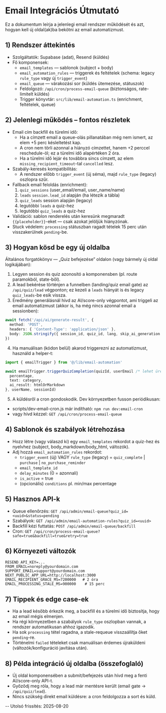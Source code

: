 # Email Integrációs Útmutató

Ez a dokumentum leírja a jelenlegi email rendszer működését és azt, hogyan kell új oldal(ak)ba bekötni az email automatizmust.

## 1) Rendszer áttekintés

- Szolgáltatók: Supabase (adat), Resend (küldés)
- Fő komponensek:
  - `email_templates` — sablonok (subject + body)
  - `email_automation_rules` — triggerek és feltételek (schema: legacy `rule_type` vagy új `trigger_event`)
  - `email_queue` — várakozási sor (küldés ütemezése, státuszok)
  - Feldolgozó: `/api/cron/process-email-queue` (biztonságos, rate-limitelt küldés)
  - Trigger könyvtár: `src/lib/email-automation.ts` (enrichment, feltételek, queue)

## 2) Jelenlegi működés – fontos részletek

- Email cím backfill és türelmi idő:
  - Ha a címzett email a queue-olás pillanatában még nem ismert, az elem +5 perc késleltetést kap.
  - A cron nem törli azonnal a hiányzó címzettet, hanem +2 perccel reschedule-öl; ez a türelmi idő alapértéken 2 óra.
  - Ha a türelmi idő lejár és továbbra sincs címzett, az elem `missing_recipient_timeout`-tal `cancelled` lesz.
- Szabály-keresés kompatibilitás:
  - A rendszer előbb `trigger_event` (új séma), majd `rule_type` (legacy) oszlopra szűr.
- Fallback email feloldás (enrichment):
  1) `quiz_sessions` (user_email/email, user_name/name)
  2) `leads` `session.lead_id` alapján (ha létezik a tábla)
  3) `quiz_leads` session alapján (legacy)
  4) legutóbbi `leads` a quiz-hez
  5) legutóbbi `quiz_leads` a quiz-hez
- Validáció: sablon renderelés után keresünk megmaradt `{{placeholder}}`-eket — csak azokat jelöljük hiányzónak.
- Stuck védelem: `processing` státuszban ragadt tételek 15 perc után visszakerülnek `pending`-be.

## 3) Hogyan kösd be egy új oldalba

Általános forgatókönyv — „Quiz befejezése” oldalon (vagy bármely új oldal logikájában):

1. Legyen session és quiz azonosító a komponensben (pl. route paramokból, state-ből).
2. A lead bekérése történjen a funnelben (landing/quiz email gate) az `/api/quiz/lead` végponton; ez kezeli a `leads` hiányát is és legacy `quiz_leads`-be esik vissza.
3. Eredmény generálásnál hívd az AI/score-only végpontot, ami triggeli az email automatizmust (akkor is, ha még nincs azonnal email a sessionben):

```ts
await fetch('/api/ai/generate-result', {
  method: 'POST',
  headers: { 'Content-Type': 'application/json' },
  body: JSON.stringify({ session_id, quiz_id, lang, skip_ai_generation: true /* vagy false */})
})
```

4. Ha manuálisan (kódon belül) akarod triggerezni az automatizmust, használd a helper-t:

```ts
import { emailTrigger } from '@/lib/email-automation'

await emailTrigger.triggerQuizCompletion(quizId, userEmail /* lehet üres string is */, {
  percentage,
  text: category,
  ai_result: htmlOrMarkdown
}, userName, sessionId)
```

5. A küldésről a cron gondoskodik. Dev környezetben fusson periódikusan:
- scripts/dev-email-cron.js már indítható: `npm run dev:email-cron`
- vagy hívd kézzel: `GET /api/cron/process-email-queue`

## 4) Sablonok és szabályok létrehozása

- Hozz létre (vagy válaszd ki) egy `email_templates` rekordot a quiz-hez és nyelvhez (subject, body_markdown/body_html, változók).
- Adj hozzá `email_automation_rules` rekordot:
  - `trigger_event` (új) VAGY `rule_type` (legacy) = `quiz_complete` | `purchase` | `no_purchase_reminder`
  - `email_template_id`
  - `delay_minutes` (0 = azonnali)
  - `is_active` = true
  - (opcionális) `conditions` pl. min/max percentage

## 5) Hasznos API-k

- Queue ellenőrzés: `GET /api/admin/email-queue?quiz_id=<uuid>&status=pending`
- Szabályok: `GET /api/admin/email-automation-rules?quiz_id=<uuid>`
- Backfill kézi futtatás: `POST /api/admin/email-queue/backfill`
- Cron: `GET /api/cron/process-email-queue?safe=true&backfill=true&retry=true`

## 6) Környezeti változók

```
RESEND_API_KEY=...
FROM_EMAIL=noreply@yourdomain.com
SUPPORT_EMAIL=support@yourdomain.com
NEXT_PUBLIC_APP_URL=http://localhost:3000
EMAIL_RECIPIENT_GRACE_MS=7200000   # 2 óra
EMAIL_PROCESSING_STALE_MS=900000    # 15 perc
```

## 7) Tippek és edge case-ek

- Ha a lead később érkezik meg, a backfill és a türelmi idő biztosítja, hogy az email mégis elmenjen.
- Ha régi környezetben a szabályok `rule_type` oszlopban vannak, a rendszer automatikusan ahhoz igazodik.
- Ha sok `processing` tétel ragadna, a stale-requeue visszaállítja őket `pending`-re.
- Történelmi `failed` tételeket csak manuálisan érdemes újraküldeni (változók/konfiguráció javítása után).

## 8) Példa integráció új oldalba (összefoglaló)

- Új oldal komponensében a submit/befejezés után hívd meg a fenti AI/score-only API-t.
- Győződj meg róla, hogy a lead már mentésre került (email gate -> `/api/quiz/lead`).
- Nincs szükség direkt email küldésre: a cron feldolgozza a sort és küld.

--
Utolsó frissítés: 2025-08-20
